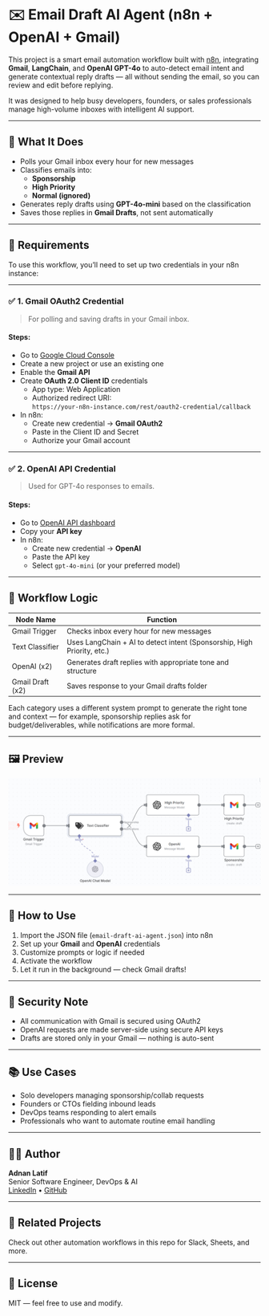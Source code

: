 # ✉️ Email Draft AI Agent (n8n + OpenAI + Gmail)

This project is a smart email automation workflow built with [n8n](https://n8n.io/), integrating **Gmail**, **LangChain**, and **OpenAI GPT-4o** to auto-detect email intent and generate contextual reply drafts — all without sending the email, so you can review and edit before replying.

It was designed to help busy developers, founders, or sales professionals manage high-volume inboxes with intelligent AI support.

---

## 🔄 What It Does

- Polls your Gmail inbox every hour for new messages
- Classifies emails into:
  - **Sponsorship**
  - **High Priority**
  - **Normal (ignored)**
- Generates reply drafts using **GPT-4o-mini** based on the classification
- Saves those replies in **Gmail Drafts**, not sent automatically

---

## 📌 Requirements

To use this workflow, you’ll need to set up two credentials in your n8n instance:

---

### ✅ 1. Gmail OAuth2 Credential

> For polling and saving drafts in your Gmail inbox.

#### Steps:
- Go to [Google Cloud Console](https://console.cloud.google.com/)
- Create a new project or use an existing one
- Enable the **Gmail API**
- Create **OAuth 2.0 Client ID** credentials
  - App type: Web Application
  - Authorized redirect URI:  
    `https://your-n8n-instance.com/rest/oauth2-credential/callback`
- In n8n:
  - Create new credential → **Gmail OAuth2**
  - Paste in the Client ID and Secret
  - Authorize your Gmail account

---

### ✅ 2. OpenAI API Credential

> Used for GPT-4o responses to emails.

#### Steps:
- Go to [OpenAI API dashboard](https://platform.openai.com/api-keys)
- Copy your **API key**
- In n8n:
  - Create new credential → **OpenAI**
  - Paste the API key
  - Select `gpt-4o-mini` (or your preferred model)

---

## 🧠 Workflow Logic

| Node Name         | Function                                                                 |
|------------------|--------------------------------------------------------------------------|
| Gmail Trigger     | Checks inbox every hour for new messages                                 |
| Text Classifier   | Uses LangChain + AI to detect intent (Sponsorship, High Priority, etc.)  |
| OpenAI (x2)       | Generates draft replies with appropriate tone and structure              |
| Gmail Draft (x2)  | Saves response to your Gmail drafts folder                               |

Each category uses a different system prompt to generate the right tone and context — for example, sponsorship replies ask for budget/deliverables, while notifications are more formal.

---

## 🖼️ Preview

![Workflow Preview](./cover.png)

---

## 🚀 How to Use

1. Import the JSON file (`email-draft-ai-agent.json`) into n8n
2. Set up your **Gmail** and **OpenAI** credentials
3. Customize prompts or logic if needed
4. Activate the workflow
5. Let it run in the background — check Gmail drafts!

---

## 🔐 Security Note

- All communication with Gmail is secured using OAuth2
- OpenAI requests are made server-side using secure API keys
- Drafts are stored only in your Gmail — nothing is auto-sent

---

## 📚 Use Cases

- Solo developers managing sponsorship/collab requests
- Founders or CTOs fielding inbound leads
- DevOps teams responding to alert emails
- Professionals who want to automate routine email handling

---

## 🧑‍💻 Author

**Adnan Latif**  
Senior Software Engineer, DevOps & AI  
[LinkedIn](https://linkedin.com/in/adlatif) • [GitHub](https://github.com/AdnanLatif)

---

## 📂 Related Projects

Check out other automation workflows in this repo for Slack, Sheets, and more.

---

## 📝 License

MIT — feel free to use and modify.

